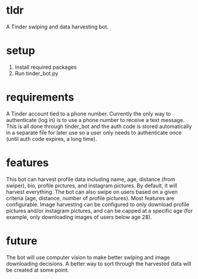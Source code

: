 # tldr
A Tinder swiping and data harvesting bot.

# setup
1. Install required packages
2. Run tinder_bot.py

# requirements
A Tinder account tied to a phone number.
Currently the only way to authenticate (log in) is to use a phone number to receive a text message. This is all done through tinder_bot and the auth code is stored automatically in a separate file for later use so a user only needs to authenticate once (until auth code expires, a long time).

# features
This bot can harvest profile data including name, age, distance (from swiper), bio, profile pictures, and instagram pictures. By default, it will harvest everything.
The bot can also swipe on users based on a given criteria (age, distance, number of profile pictures).
Most features are configurable. Image harvesting can be configured to only download profile pictures and/or instagram pictures, and can be capped at a specific age (for example, only downloading images of users below age 28).

# future
The bot will use computer vision to make better swiping and image downloading decisions.
A better way to sort through the harvested data will be created at some point.